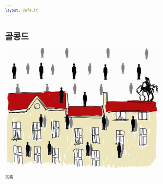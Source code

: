 ```yaml
---
layout: default
---
```

# 골콩드

![1](./golconda.jpg)

<div class="pagination">
  <a href="{{ '/List/BP/bp.html' | relative_url }}" class="prev-button" data-turbo="true">목록</a>
</div>